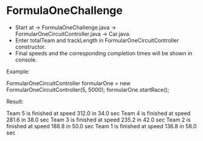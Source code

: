 # FormulaOneChallenge

- Start at -> FormulaOneChallenge.java -> FormularOneCircuitController.java -> Car.java.
- Enter totalTeam and trackLength in FormularOneCircuitController constructor.
- Final speeds and the corresponding completion times will be shown in console.

Example:

FormularOneCircuitController formularOne = new FormularOneCircuitController(5, 5000);
formularOne.startRace();


Result:

Team 5 is finished at speed 312.0 in 34.0 sec
Team 4 is finished at speed 281.6 in 38.0 sec
Team 3 is finished at speed 235.2 in 42.0 sec
Team 2 is finished at speed 188.8 in 50.0 sec
Team 1 is finished at speed 136.8 in 58.0 sec

